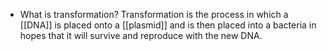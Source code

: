 - What is transformation?
	Transformation is the process in which a [[DNA]] is placed onto a [[plasmid]] and is then placed into a bacteria in hopes that it will survive and reproduce with the new DNA.